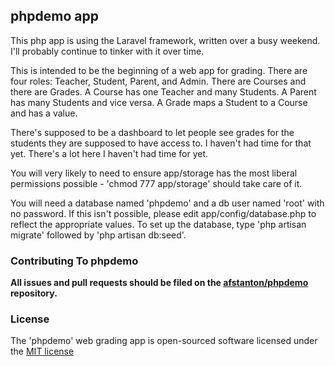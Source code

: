 ## phpdemo app

This php app is using the Laravel framework, written over a busy weekend. I'll probably continue to tinker with it over time.

This is intended to be the beginning of a web app for grading. There are four roles: Teacher, Student, Parent, and Admin. There are Courses and there are Grades. A Course has one Teacher and many Students. A Parent has many Students and vice versa. A Grade maps a Student to a Course and has a value.

There's supposed to be a dashboard to let people see grades for the students they are supposed to have access to. I haven't had time for that yet. There's a lot here I haven't had time for yet.

You will very likely to need to ensure app/storage has the most liberal permissions possible - 'chmod 777 app/storage' should take care of it.

You will need a database named 'phpdemo' and a db user named 'root' with no password. If this isn't possible, please edit app/config/database.php to reflect the appropriate values. To set up the database, type 'php artisan migrate' followed by 'php artisan db:seed'.


### Contributing To phpdemo

**All issues and pull requests should be filed on the [afstanton/phpdemo](http://github.com/afstanton/phpdemo) repository.**

### License

The 'phpdemo' web grading app is open-sourced software licensed under the [MIT license](http://opensource.org/licenses/MIT)
